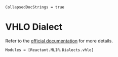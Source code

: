 ```@meta
CollapsedDocStrings = true
```

# VHLO Dialect

Refer to the [official documentation](https://openxla.org/stablehlo/vhlo) for more details.

```@autodocs
Modules = [Reactant.MLIR.Dialects.vhlo]
```
